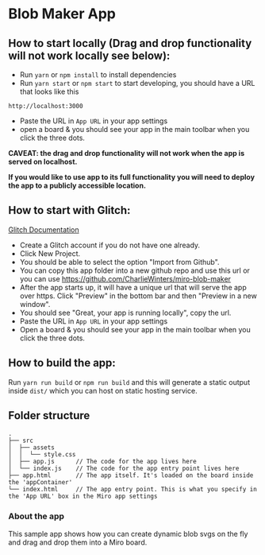 # Blob Maker App

## How to start locally (Drag and drop functionality will not work locally see below):

- Run `yarn` or `npm install` to install dependencies
- Run `yarn start` or `npm start` to start developing, you should have a URL
  that looks like this

```
http://localhost:3000
```

- Paste the URL in `App URL` in your app settings
- open a board & you should see your app in the main toolbar when you click the
  three dots.

**CAVEAT: the drag and drop functionality will not work when the app is served on localhost.**

**If you would like to use app to its full functionality you will need to deploy the app to a publicly accessible location.**

## How to start with Glitch:

[Glitch Documentation](https://help.glitch.com/kb/article/20-importing-code-from-github/)

- Create a Glitch account if you do not have one already.
- Click New Project.
- You should be able to select the option "Import from Github".
- You can copy this app folder into a new github repo and use this url or you can use https://github.com/CharlieWinters/miro-blob-maker
- After the app starts up, it will have a unique url that will serve the app over https. Click "Preview" in the bottom bar and then "Preview in a new window".
- You should see "Great, your app is running locally", copy the url.
- Paste the URL in `App URL` in your app settings
- Open a board & you should see your app in the main toolbar when you click the
  three dots.

## How to build the app:

Run `yarn run build` or `npm run build` and this will generate a static output
inside `dist/` which you can host on static hosting service.

## Folder structure

```
.
├── src
│  ├── assets
│  │  └── style.css
│  ├── app.js      // The code for the app lives here
│  └── index.js    // The code for the app entry point lives here
├── app.html       // The app itself. It's loaded on the board inside the 'appContainer'
└── index.html     // The app entry point. This is what you specify in the 'App URL' box in the Miro app settings
```

### About the app

This sample app shows how you can create dynamic blob svgs on the fly and drag and drop them into a Miro board.
